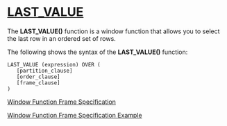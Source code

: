 # [LAST_VALUE](https://www.mysqltutorial.org/mysql-window-functions/mysql-last_value-function/)

The **LAST_VALUE()** function is a window function that allows you to select the last row in an ordered set of rows.

The following shows the syntax of the **LAST_VALUE()** function:
```
LAST_VALUE (expression) OVER (
   [partition_clause]
   [order_clause]
   [frame_clause]
)
```

[Window Function Frame Specification](https://docs.oracle.com/cd/E17952_01/mysql-8.0-en/window-functions-frames.html#:~:text=The%20definition%20of%20a%20window,how%20to%20define%20the%20subset.&text=By%20defining%20a%20frame%20to,running%20totals%20for%20each%20row.)

[Window Function Frame Specification Example](https://blog.csdn.net/georgelee954/article/details/105763302?utm_medium=distribute.pc_relevant.none-task-blog-searchFromBaidu-14.control&dist_request_id=&depth_1-utm_source=distribute.pc_relevant.none-task-blog-searchFromBaidu-14.control)
